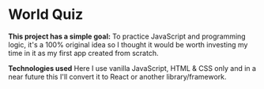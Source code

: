 # World Quiz

**This project has a simple goal:** 
To practice JavaScript and programming logic, it's a 100% original idea so I thought it would be worth investing my time in it as my first app created from scratch.

**Technologies used**
Here I use vanilla JavaScript, HTML & CSS only and in a near future this I'll convert it to React or another library/framework.

